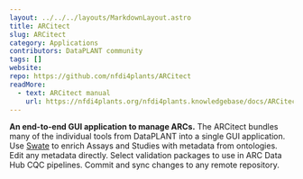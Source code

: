 ```yaml
---
layout: ../../../layouts/MarkdownLayout.astro
title: ARCitect
slug: ARCitect
category: Applications
contributors: DataPLANT community
tags: []
website:
repo: https://github.com/nfdi4plants/ARCitect
readMore: 
  - text: ARCitect manual
    url: https://nfdi4plants.org/nfdi4plants.knowledgebase/docs/ARCitect-Manual/index.html
---
```


**An end-to-end GUI application to manage ARCs.** The ARCitect bundles many of the individual tools from DataPLANT into a single GUI application.
Use [Swate](#Swate) to enrich Assays and Studies with metadata from ontologies.
Edit any metadata directly.
Select validation packages to use in ARC Data Hub CQC pipelines.
Commit and sync changes to any remote repository.